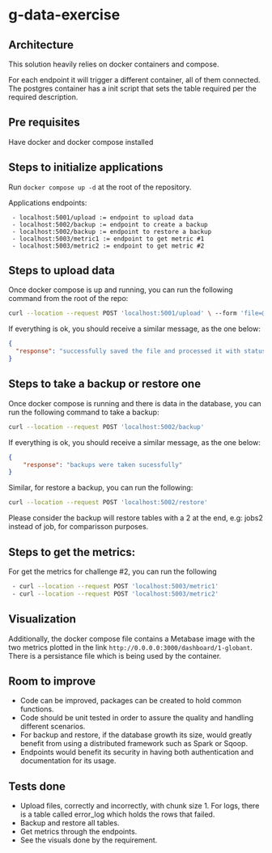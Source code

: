 # g-data-exercise

## Architecture
This solution heavily relies on docker containers and compose.

For each endpoint it will trigger a different container, all of them connected.
The postgres container has a init script that sets the table required per the required description.

## Pre requisites
Have docker and docker compose installed

## Steps to initialize applications
Run `docker compose up -d` at the root of the repository.

Applications endpoints:
```
 - localhost:5001/upload := endpoint to upload data
 - localhost:5002/backup := endpoint to create a backup
 - localhost:5002/backup := endpoint to restore a backup
 - localhost:5003/metric1 := endpoint to get metric #1
 - localhost:5003/metric2 := endpoint to get metric #2
```

## Steps to upload data
Once docker compose is up and running, you can run the following command from the root of the repo:

```bash
curl --location --request POST 'localhost:5001/upload' \ --form 'file=@"test/departments.csv"'
```

If everything is ok, you should receive a similar message, as the one below:
```json
{
  "response": "successfully saved the file and processed it with status: 0"
}
```

## Steps to take a backup or restore one
Once docker compose is running and there is data in the database, you can run the following command to take a backup:

```bash
curl --location --request POST 'localhost:5002/backup'
```

If everything is ok, you should receive a similar message, as the one below:

```json
{
    "response": "backups were taken sucessfully"
}
```

Similar, for restore a backup, you can run the following:

```bash
curl --location --request POST 'localhost:5002/restore'
```

Please consider the backup will restore tables with a 2 at the end, e.g: jobs2 instead of job, for comparisson purposes.

## Steps to get the metrics:
For get the metrics for challenge #2, you can run the following
```bash
 - curl --location --request POST 'localhost:5003/metric1'
 - curl --location --request POST 'localhost:5003/metric2'
```

## Visualization
Additionally, the docker compose file contains a Metabase image with the two metrics plotted in the link `http://0.0.0.0:3000/dashboard/1-globant`.
There is a persistance file which is being used by the container.

## Room to improve
 - Code can be improved, packages can be created to hold common functions.
 - Code should be unit tested in order to assure the quality and handling different scenarios.
 - For backup and restore, if the database growth its size, would greatly benefit from using a distributed framework such as Spark or Sqoop.
 - Endpoints would benefit its security in having both authentication and documentation for its usage.

## Tests done
 - Upload files, correctly and incorrectly, with chunk size 1. For logs, there is a table called error_log which holds the rows that failed.
 - Backup and restore all tables.
 - Get metrics through the endpoints.
 - See the visuals done by the requirement.
